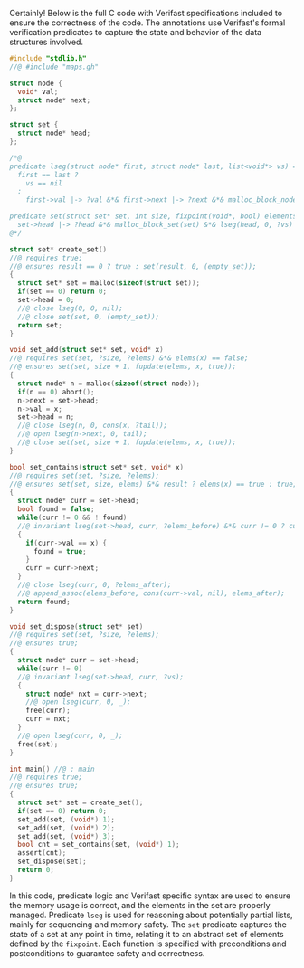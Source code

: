 Certainly! Below is the full C code with Verifast specifications included to ensure the correctness of the code. The annotations use Verifast's formal verification predicates to capture the state and behavior of the data structures involved.

```c
#include "stdlib.h"
//@ #include "maps.gh"

struct node {
  void* val;
  struct node* next;
};

struct set {
  struct node* head;
};

/*@
predicate lseg(struct node* first, struct node* last, list<void*> vs) =
  first == last ?
    vs == nil
  :
    first->val |-> ?val &*& first->next |-> ?next &*& malloc_block_node(first) &*& lseg(next, last, ?tail) &*& vs == cons(val, tail); 

predicate set(struct set* set, int size, fixpoint(void*, bool) elements) =
  set->head |-> ?head &*& malloc_block_set(set) &*& lseg(head, 0, ?vs) &*& size == length(vs) &*& list_as_set(vs) == elements;
@*/

struct set* create_set()
//@ requires true;
//@ ensures result == 0 ? true : set(result, 0, (empty_set));
{
  struct set* set = malloc(sizeof(struct set));
  if(set == 0) return 0;
  set->head = 0;
  //@ close lseg(0, 0, nil);
  //@ close set(set, 0, (empty_set));
  return set;
}

void set_add(struct set* set, void* x)
//@ requires set(set, ?size, ?elems) &*& elems(x) == false;
//@ ensures set(set, size + 1, fupdate(elems, x, true));
{
  struct node* n = malloc(sizeof(struct node));
  if(n == 0) abort();
  n->next = set->head;
  n->val = x;
  set->head = n;
  //@ close lseg(n, 0, cons(x, ?tail));
  //@ open lseg(n->next, 0, tail);
  //@ close set(set, size + 1, fupdate(elems, x, true));
}

bool set_contains(struct set* set, void* x)
//@ requires set(set, ?size, ?elems);
//@ ensures set(set, size, elems) &*& result ? elems(x) == true : true;
{
  struct node* curr = set->head;
  bool found = false;
  while(curr != 0 && ! found) 
  //@ invariant lseg(set->head, curr, ?elems_before) &*& curr != 0 ? curr->val |-> ?curr_val &*& curr->next |-> ?curr_next &*& malloc_block_node(curr) &*& lseg(curr_next, 0, ?elems_after) &*& elems == list_as_set(append(elems_before, cons(curr_val, elems_after))) : true;
  {
    if(curr->val == x) {
      found = true;
    }
    curr = curr->next;
  }
  //@ close lseg(curr, 0, ?elems_after);
  //@ append_assoc(elems_before, cons(curr->val, nil), elems_after);
  return found;
}

void set_dispose(struct set* set)
//@ requires set(set, ?size, ?elems);
//@ ensures true;
{
  struct node* curr = set->head;
  while(curr != 0) 
  //@ invariant lseg(set->head, curr, ?vs);
  {
    struct node* nxt = curr->next;
    //@ open lseg(curr, 0, _);
    free(curr);
    curr = nxt;
  }
  //@ open lseg(curr, 0, _);
  free(set);
}

int main() //@ : main
//@ requires true;
//@ ensures true;
{
  struct set* set = create_set();
  if(set == 0) return 0;
  set_add(set, (void*) 1);
  set_add(set, (void*) 2);
  set_add(set, (void*) 3);
  bool cnt = set_contains(set, (void*) 1);
  assert(cnt);
  set_dispose(set);
  return 0;
}
```

In this code, predicate logic and Verifast specific syntax are used to ensure the memory usage is correct, and the elements in the set are properly managed. Predicate `lseg` is used for reasoning about potentially partial lists, mainly for sequencing and memory safety. The `set` predicate captures the state of a set at any point in time, relating it to an abstract set of elements defined by the `fixpoint`. Each function is specified with preconditions and postconditions to guarantee safety and correctness.
